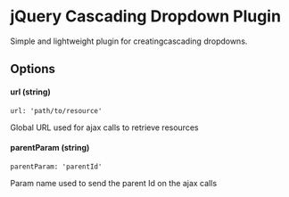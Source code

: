 # jQuery Cascading Dropdown Plugin

Simple and lightweight plugin for creatingcascading dropdowns.

## Options

#### url (string)

	url: 'path/to/resource'

Global URL used for ajax calls to retrieve resources

#### parentParam (string)

	parentParam: 'parentId'

Param name used to send the parent Id on the ajax calls